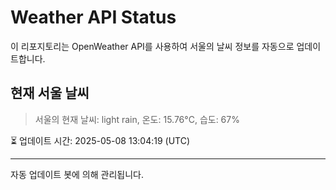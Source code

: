 
# Weather API Status

이 리포지토리는 OpenWeather API를 사용하여 서울의 날씨 정보를 자동으로 업데이트합니다.

## 현재 서울 날씨
> 서울의 현재 날씨: light rain, 온도: 15.76°C, 습도: 67%

⏳ 업데이트 시간: 2025-05-08 13:04:19 (UTC)

---
자동 업데이트 봇에 의해 관리됩니다.
